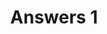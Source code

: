 ---
title: Answers 1
linktitle: Answers 1
toc: true
type: docs
draft: false
menu:
  mlis_rl:
    parent: Answers
    weight: 3

# Prev/next pager order (if `docs_section_pager` enabled in `params.toml`)
weight: 1
---